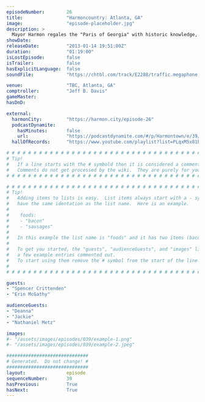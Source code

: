 ```yaml
---
episodeNumber:        26
title:                "Harmoncountry: Atlanta, GA"
image:                "episode-placeholder.jpg"
description: >
  Mayor Harmon regales the "Paris of Georgia" with historic knowledge, general trivia and mad rapping science. Topics include his armpits and race.
showDate:             
releaseDate:          "2013-01-14 19:51:00Z"
duration:             "01:19:00"
isLostEpisode:        false
isTrailer:            false
hasExplicitLanguage:  false
soundFile:            "https://chtbl.com/track/E2288/traffic.megaphone.fm/STA6937998010.mp3?updated=1554327206"

venue:                "TBC, Atlanta, GA"
comptroller:          "Jeff B. Davis"
gameMaster:           
hasDnD:               

external:
  harmonCity:         "https://harmon.city/episode-26"
  podcastDynamite:
    hasMinutes:       false
    url:              "https://podcastdynamite.com/#/p/Harmontown/e/39/26"
  hallOfRecords:      "https://www.youtube.com/playlist?list=PLqxM5x81hNObwWbifD5TqxrUdUWbsW3Cp"

# # # # # # # # # # # # # # # # # # # # # # # # # # # # # # # # # # # # # # # # # # # # #
# Tip!
#   If a line starts with the # symbold then it is considered a comment.
#   Comments do not get processed by the wiki.  They are purely for your information.
# # # # # # # # # # # # # # # # # # # # # # # # # # # # # # # # # # # # # # # # # # # # #

# # # # # # # # # # # # # # # # # # # # # # # # # # # # # # # # # # # # # # # # # # # # #
# Tip!
#   Adding items to lists is easy.  List items always start with a - symbol and have
#   have the same identation as the list name.  Here is an example.
#
#    foods:
#    - "bacon"
#    - "sausages"
#
#   In this example the list name is "foods" and it has two items (bacon, and sausages).
#
#   To get you started, the "guests", "audienceGuests", and "images" lists below have
#   a few example entries commented out.
#   To start using them remove the # symbol from the start of the line.
#
# # # # # # # # # # # # # # # # # # # # # # # # # # # # # # # # # # # # # # # # # # # # #

guests:
- "Spencer Crittenden"
- "Erin McGathy"

audienceGuests:
- "Deanna"
- "Jackie"
- "Nathaniel Metz"

images:
#- "/assets/images/episodes/039/example-1.png"
#- "/assets/images/episodes/039/example-2.jpeg"

##############################
# Generated.  Do not change! #
##############################
layout:               episode
sequenceNumber:       39
hasPrevious:          True
hasNext:              True
---
```


<!-- The episode description will be rendered here -->

<!-- Add your content BELOW here -->
<!-- vvvvvvvvvvvvvvvvvvvvvvvvvvv -->




<!-- ^^^^^^^^^^^^^^^^^^^^^^^^^^^ -->
<!-- Add your content ABOVE here -->

<!-- The episode gallery will be rendered here -->